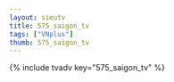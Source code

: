 ```yaml
--- 
layout: sieutv
title: 575_saigon_tv
tags: ["VNplus"]
thumb: 575_saigon_tv
---
```

{% include tvadv key="575_saigon_tv" %}
